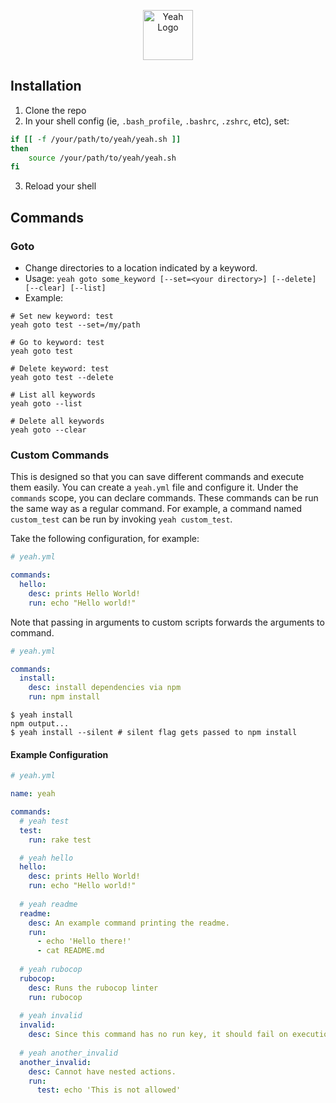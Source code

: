<p align="center">
  <img src="https://i.imgur.com/ljd1HY3.png" alt="Yeah Logo" height="80px" />
</p>

## Installation
1. Clone the repo
2. In your shell config (ie, `.bash_profile`, `.bashrc`, `.zshrc`, etc), set:

```bash
if [[ -f /your/path/to/yeah/yeah.sh ]]
then
    source /your/path/to/yeah/yeah.sh
fi
```
3. Reload your shell

## Commands

### Goto
- Change directories to a location indicated by a keyword.
- Usage: `yeah goto some_keyword [--set=<your directory>] [--delete] [--clear] [--list]`
- Example:
```
# Set new keyword: test
yeah goto test --set=/my/path

# Go to keyword: test
yeah goto test

# Delete keyword: test
yeah goto test --delete

# List all keywords
yeah goto --list

# Delete all keywords
yeah goto --clear
```

### Custom Commands
This is designed so that you can save different commands and execute them easily.
You can create a `yeah.yml` file and configure it. Under the `commands` scope, you can declare commands.
These commands can be run the same way as a regular command. For example, a command named `custom_test` can
be run by invoking `yeah custom_test`.

Take the following configuration, for example:

```yaml
# yeah.yml

commands:
  hello:
    desc: prints Hello World!
    run: echo "Hello world!"
```

Note that passing in arguments to custom scripts forwards the arguments to command.

```yaml
# yeah.yml

commands:
  install:
    desc: install dependencies via npm
    run: npm install
```

```
$ yeah install
npm output...
$ yeah install --silent # silent flag gets passed to npm install
```

#### Example Configuration
```yaml
# yeah.yml

name: yeah

commands:
  # yeah test
  test:
    run: rake test

  # yeah hello
  hello:
    desc: prints Hello World!
    run: echo "Hello world!"
    
  # yeah readme  
  readme:
    desc: An example command printing the readme.
    run:
      - echo 'Hello there!'
      - cat README.md
      
  # yeah rubocop    
  rubocop:
    desc: Runs the rubocop linter
    run: rubocop
    
  # yeah invalid  
  invalid:
    desc: Since this command has no run key, it should fail on execution
    
  # yeah another_invalid  
  another_invalid:
    desc: Cannot have nested actions.
    run:
      test: echo 'This is not allowed'
```
